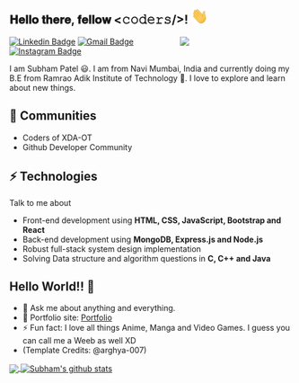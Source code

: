 <h2> 𝐇𝐞𝐥𝐥𝐨 𝐭𝐡𝐞𝐫𝐞, 𝐟𝐞𝐥𝐥𝐨𝐰 <𝚌𝚘𝚍𝚎𝚛𝚜/>! <img src="https://raw.githubusercontent.com/ABSphreak/ABSphreak/master/gifs/Hi.gif" width="30px"></h2>

<img align='right' src='https://user-images.githubusercontent.com/5713670/87202985-820dcb80-c2b6-11ea-9f56-7ec461c497c3.gif' width='200"'>

[![Linkedin Badge](https://img.shields.io/badge/-spoctone-blue?style=flat-square&logo=Linkedin&logoColor=white&link=https://www.linkedin.com/in/spoctone)](https://www.linkedin.com/in/spoctone)
[![Gmail Badge](https://img.shields.io/badge/-sp.octone@gmail.com-c14438?style=flat-square&logo=Gmail&logoColor=white&link=mailto:sp.octone@gmail.com)](mailto:sp.octone@gmail.com)
[![Instagram Badge](https://img.shields.io/badge/-sp_octone-c13584?style=flat&labelColor=c13584&logo=instagram&logoColor=white)](https://www.instagram.com/sp_octone)


I am Subham Patel 😃. I am from Navi Mumbai, India and currently doing my B.E from Ramrao Adik Institute of Technology 🏫. I love to explore and learn about new things.
## 👯 Communities
* Coders of XDA-OT
* Github Developer Community
## ⚡ Technologies
Talk to me about
- Front-end development using **HTML, CSS, JavaScript, Bootstrap and React**
- Back-end development using **MongoDB, Express.js and Node.js**
- Robust full-stack system design implementation
- Solving Data structure and algorithm questions in **C, C++ and Java**
## Hello World!! 🤔
- 💬 Ask me about anything and everything.
- 🎯 Portfolio site: [Portfolio](https://spoctone.me)
- ⚡ Fun fact: I love all things Anime, Manga and Video Games. I guess you can call me a Weeb as well XD
- (Template Credits: @arghya-007) 
<a href="https://github.com/SPOCTONE">
  <img align="center" src="https://github-readme-stats.vercel.app/api/top-langs/?username=SPOCTONE&theme=dark&hide_langs_below=1" />
</a>
<a href="https://github.com/SPOCTONE">
 <img align="center" src="https://github-readme-stats.vercel.app/api?username=SPOCTONE&show_icons=true&theme=dracula&line_height=27" alt="Subham's github stats"/>
</a>
